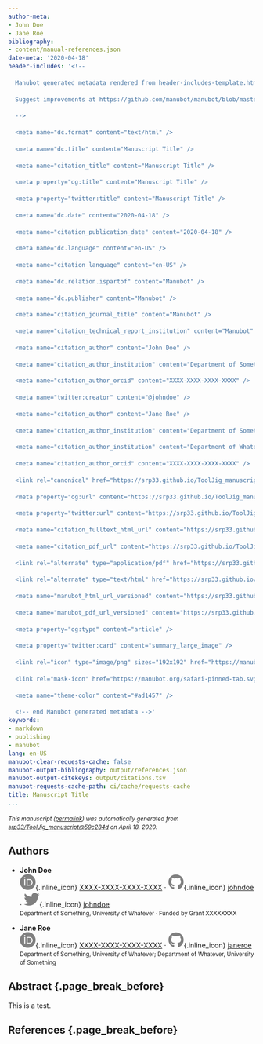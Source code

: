 ```yaml
---
author-meta:
- John Doe
- Jane Roe
bibliography:
- content/manual-references.json
date-meta: '2020-04-18'
header-includes: '<!--

  Manubot generated metadata rendered from header-includes-template.html.

  Suggest improvements at https://github.com/manubot/manubot/blob/master/manubot/process/header-includes-template.html

  -->

  <meta name="dc.format" content="text/html" />

  <meta name="dc.title" content="Manuscript Title" />

  <meta name="citation_title" content="Manuscript Title" />

  <meta property="og:title" content="Manuscript Title" />

  <meta property="twitter:title" content="Manuscript Title" />

  <meta name="dc.date" content="2020-04-18" />

  <meta name="citation_publication_date" content="2020-04-18" />

  <meta name="dc.language" content="en-US" />

  <meta name="citation_language" content="en-US" />

  <meta name="dc.relation.ispartof" content="Manubot" />

  <meta name="dc.publisher" content="Manubot" />

  <meta name="citation_journal_title" content="Manubot" />

  <meta name="citation_technical_report_institution" content="Manubot" />

  <meta name="citation_author" content="John Doe" />

  <meta name="citation_author_institution" content="Department of Something, University of Whatever" />

  <meta name="citation_author_orcid" content="XXXX-XXXX-XXXX-XXXX" />

  <meta name="twitter:creator" content="@johndoe" />

  <meta name="citation_author" content="Jane Roe" />

  <meta name="citation_author_institution" content="Department of Something, University of Whatever" />

  <meta name="citation_author_institution" content="Department of Whatever, University of Something" />

  <meta name="citation_author_orcid" content="XXXX-XXXX-XXXX-XXXX" />

  <link rel="canonical" href="https://srp33.github.io/ToolJig_manuscript/" />

  <meta property="og:url" content="https://srp33.github.io/ToolJig_manuscript/" />

  <meta property="twitter:url" content="https://srp33.github.io/ToolJig_manuscript/" />

  <meta name="citation_fulltext_html_url" content="https://srp33.github.io/ToolJig_manuscript/" />

  <meta name="citation_pdf_url" content="https://srp33.github.io/ToolJig_manuscript/manuscript.pdf" />

  <link rel="alternate" type="application/pdf" href="https://srp33.github.io/ToolJig_manuscript/manuscript.pdf" />

  <link rel="alternate" type="text/html" href="https://srp33.github.io/ToolJig_manuscript/v/59c284d8b5e1fb1adc70e411bf7c5ec154304003/" />

  <meta name="manubot_html_url_versioned" content="https://srp33.github.io/ToolJig_manuscript/v/59c284d8b5e1fb1adc70e411bf7c5ec154304003/" />

  <meta name="manubot_pdf_url_versioned" content="https://srp33.github.io/ToolJig_manuscript/v/59c284d8b5e1fb1adc70e411bf7c5ec154304003/manuscript.pdf" />

  <meta property="og:type" content="article" />

  <meta property="twitter:card" content="summary_large_image" />

  <link rel="icon" type="image/png" sizes="192x192" href="https://manubot.org/favicon-192x192.png" />

  <link rel="mask-icon" href="https://manubot.org/safari-pinned-tab.svg" color="#ad1457" />

  <meta name="theme-color" content="#ad1457" />

  <!-- end Manubot generated metadata -->'
keywords:
- markdown
- publishing
- manubot
lang: en-US
manubot-clear-requests-cache: false
manubot-output-bibliography: output/references.json
manubot-output-citekeys: output/citations.tsv
manubot-requests-cache-path: ci/cache/requests-cache
title: Manuscript Title
...
```







<small><em>
This manuscript
([permalink](https://srp33.github.io/ToolJig_manuscript/v/59c284d8b5e1fb1adc70e411bf7c5ec154304003/))
was automatically generated
from [srp33/ToolJig_manuscript@59c284d](https://github.com/srp33/ToolJig_manuscript/tree/59c284d8b5e1fb1adc70e411bf7c5ec154304003)
on April 18, 2020.
</em></small>

## Authors



+ **John Doe**<br>
    ![ORCID icon](images/orcid.svg){.inline_icon}
    [XXXX-XXXX-XXXX-XXXX](https://orcid.org/XXXX-XXXX-XXXX-XXXX)
    · ![GitHub icon](images/github.svg){.inline_icon}
    [johndoe](https://github.com/johndoe)
    · ![Twitter icon](images/twitter.svg){.inline_icon}
    [johndoe](https://twitter.com/johndoe)<br>
  <small>
     Department of Something, University of Whatever
     · Funded by Grant XXXXXXXX
  </small>

+ **Jane Roe**<br>
    ![ORCID icon](images/orcid.svg){.inline_icon}
    [XXXX-XXXX-XXXX-XXXX](https://orcid.org/XXXX-XXXX-XXXX-XXXX)
    · ![GitHub icon](images/github.svg){.inline_icon}
    [janeroe](https://github.com/janeroe)<br>
  <small>
     Department of Something, University of Whatever; Department of Whatever, University of Something
  </small>



## Abstract {.page_break_before}

This is a test.


## References {.page_break_before}

<!-- Explicitly insert bibliography here -->
<div id="refs"></div>
